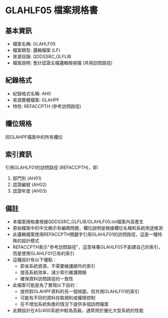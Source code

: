 # GLAHLF05 檔案規格書

## 基本資訊
- 檔案名稱: GLAHLF05
- 檔案類型: 邏輯檔案 (LF)
- 來源目錄: QDDSSRC_GLFLIB
- 檔案說明: 會計認證主檔邏輯檢視檔 (共用訪問路徑)

## 紀錄格式
- 紀錄格式名稱: AH0
- 來源實體檔案: GLAHPF
- 特性: REFACCPTH (參考訪問路徑)

## 欄位規格
同GLAHPF檔案中的所有欄位

## 索引資訊
引用GLAHLF01的訪問路徑 (REFACCPTH)，即:
1. 部門別 (AH01)
2. 認證編號 (AH02)
3. 認證年度 (AH03)

## 備註
- 本檔案規格書根據QDDSSRC_GLFLIB/GLAHLF05.txt檔案內容產生
- 原始檔案中的中文顯示有編碼問題，欄位說明是根據欄位名稱和系統用途推測
- 此邏輯檔案使用REFACCPTH關鍵字引用GLAHLF01的訪問路徑，這是一種特殊的設計模式
- REFACCPTH表示"參考訪問路徑"，這意味著GLAHLF05不創建自己的索引，而是使用GLAHLF01已有的索引
- 這種設計有以下優點：
  - 節省系統資源，不需要維護額外的索引
  - 提高系統效率，減少索引維護開銷
  - 確保資料訪問路徑的一致性
- 此檔案可能是為了實現以下目的：
  - 提供對GLAHPF資料的另一個視圖，但共用GLAHLF01的索引
  - 可能有不同的資料存取規則或權限控制
  - 在不增加系統負擔的情況下提供多個訪問檔案
- 此類設計在AS/400系統中較為高級，通常用於優化大型系統的性能 